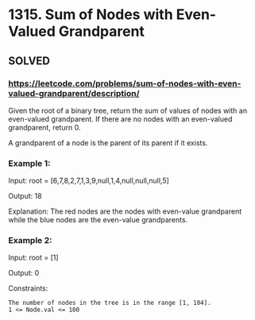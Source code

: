 # 1315. Sum of Nodes with Even-Valued Grandparent

## SOLVED 


### https://leetcode.com/problems/sum-of-nodes-with-even-valued-grandparent/description/

Given the root of a binary tree, return the sum of values of nodes with an even-valued grandparent. If there are no nodes with an even-valued grandparent, return 0.

A grandparent of a node is the parent of its parent if it exists.



### Example 1:

Input: root = [6,7,8,2,7,1,3,9,null,1,4,null,null,null,5]

Output: 18

Explanation: The red nodes are the nodes with even-value grandparent while the blue nodes are the even-value grandparents.

### Example 2:

Input: root = [1]

Output: 0



Constraints:

    The number of nodes in the tree is in the range [1, 104].
    1 <= Node.val <= 100

